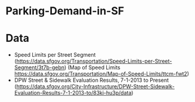 # Parking-Demand-in-SF

# Data

 - Speed Limits per Street Segment (https://data.sfgov.org/Transportation/Speed-Limits-per-Street-Segment/3t7b-gebn) (Map of Speed Limits https://data.sfgov.org/Transportation/Map-of-Speed-Limits/ttcm-fwt2)
 - DPW Street & Sidewalk Evaluation Results, 7-1-2013 to Present (https://data.sfgov.org/City-Infrastructure/DPW-Street-Sidewalk-Evaluation-Results-7-1-2013-to/83ki-hu3p/data)

